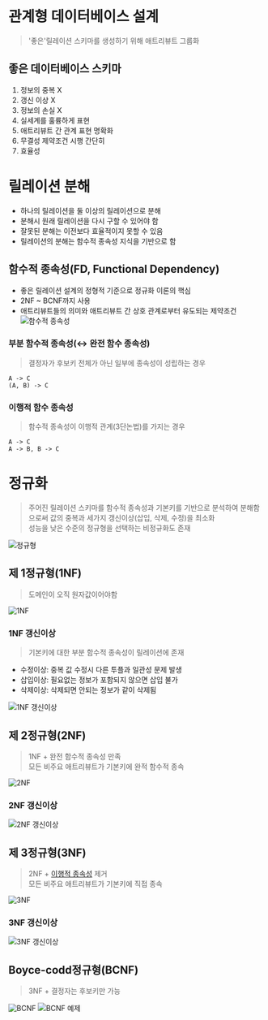 # 관계형 데이터베이스 설계
> '좋은'릴레이션 스키마를 생성하기 위해 애트리뷰트 그룹화
## 좋은 데이터베이스 스키마
1. 정보의 중복 X
2. 갱신 이상 X
3. 정보의 손실 X
4. 실세계를 훌륭하게 표현
5. 애트리뷰트 간 관계 표현 명확화
6. 무결성 제약조건 시행 간단히
7. 효율성

# 릴레이션 분해
- 하나의 릴레이션을 둘 이상의 릴레이션으로 분해
- 분해시 원래 릴레이션을 다시 구할 수 있어야 함
- 잘못된 분해는 이전보다 효율적이지 못할 수 있음
- 릴레이션의 분해는 함수적 종속성 지식을 기반으로 함

## 함수적 종속성(FD, Functional Dependency)
- 좋은 릴레이션 설계의 정형적 기준으로 정규화 이론의 핵심
- 2NF ~ BCNF까지 사용
- 애트리뷰트들의 의미와 애트리뷰트 간 상호 관계로부터 유도되는 제약조건
![함수적 종속성](https://github.com/chris0825/TIL/blob/main/Database/resource/%ED%95%A8%EC%88%98%EC%A0%81%20%EC%A2%85%EC%86%8D%EC%84%B1.PNG?raw=true)
### 부분 함수적 종속성(↔️ 완전 함수 종속성)
> 결정자가 후보키 전체가 아닌 일부에 종속성이 성립하는 경우
```text
A -> C
(A, B) -> C
```
### 이행적 함수 종속성
> 함수적 종속성이 이행적 관계(3단논법)를 가지는 경우
```text
A -> C
A -> B, B -> C
```

# 정규화
> 주어진 릴레이션 스키마를 함수적 종속성과 기본키를 기반으로 분석하여 분해함으로써 값의 중복과 세가지 갱신이상(삽입, 삭제, 수정)을 최소화<br>
> 성능을 낮은 수준의 정규형을 선택하는 비정규화도 존재

![정규형](https://github.com/chris0825/TIL/blob/main/Database/resource/%EB%8D%B0%EC%9D%B4%ED%84%B0%EB%B2%A0%EC%9D%B4%EC%8A%A4%20%EC%A0%95%EA%B7%9C%ED%99%94.PNG?raw=true)

## 제 1정규형(1NF)
> 도메인이 오직 원자값이어야함

![1NF](https://github.com/chris0825/TIL/blob/main/Database/resource/1NF%20%EC%98%88%EC%A0%9C.PNG?raw=true)
### 1NF 갱신이상
> 기본키에 대한 부분 함수적 종속성이 릴레이션에 존재
- 수정이상: 중복 값 수정시 다른 투플과 일관성 문제 발생
- 삽입이상: 필요없는 정보가 포함되지 않으면 삽입 불가
- 삭제이상: 삭제되면 안되는 정보가 같이 삭제됨
  
![1NF 갱신이상](https://github.com/chris0825/TIL/blob/main/Database/resource/1NF%20%EA%B0%B1%EC%8B%A0%EC%9D%B4%EC%83%81.PNG?raw=true)

## 제 2정규형(2NF)
> 1NF + 완전 함수적 종속성 만족<br>
> 모든 비주요 애트리뷰트가 기본키에 완적 함수적 종속

![2NF](https://github.com/chris0825/TIL/blob/main/Database/resource/2NF%20%EC%98%88%EC%A0%9C.PNG?raw=true)
### 2NF 갱신이상
![2NF 갱신이상](https://github.com/chris0825/TIL/blob/main/Database/resource/2NF%20%EA%B0%B1%EC%8B%A0%EC%9D%B4%EC%83%81.PNG?raw=true)

## 제 3정규형(3NF)
> 2NF + [이행적 종속성](#이행적-함수-종속성) 제거<br>
> 모든 비주요 애트리뷰트가 기본키에 직접 종속

![3NF](https://github.com/chris0825/TIL/blob/main/Database/resource/3NF%20%EC%98%88%EC%A0%9C.PNG?raw=true)
### 3NF 갱신이상
![3NF 갱신이상](https://github.com/chris0825/TIL/blob/main/Database/resource/3NF%20%EA%B0%B1%EC%8B%A0%EC%9D%B4%EC%83%81.PNG?raw=true)

## Boyce-codd정규형(BCNF)
> 3NF + 결정자는 후보키만 가능

![BCNF](https://github.com/chris0825/TIL/blob/main/Database/resource/BCNF%20%EA%B0%9C%EB%85%90.PNG?raw=true)
![BCNF 예제](https://github.com/chris0825/TIL/blob/main/Database/resource/BCNF%20%EC%98%88%EC%A0%9C.PNG?raw=true)
